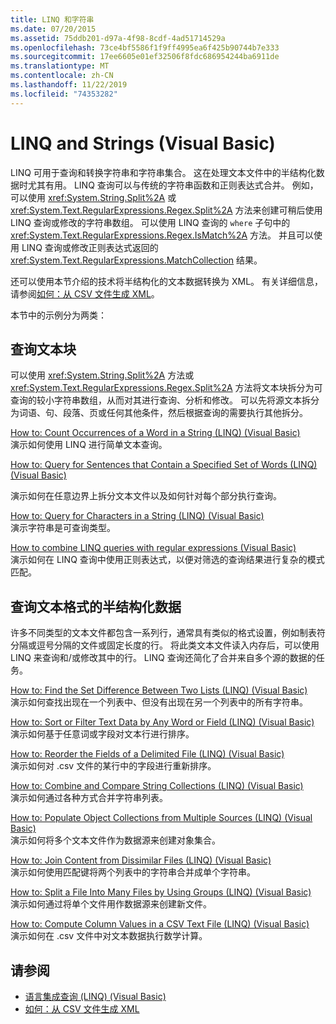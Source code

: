 ```yaml
---
title: LINQ 和字符串
ms.date: 07/20/2015
ms.assetid: 75ddb201-d97a-4f98-8cdf-4ad51714529a
ms.openlocfilehash: 73ce4bf5586f1f9ff4995ea6f425b90744b7e333
ms.sourcegitcommit: 17ee6605e01ef32506f8fdc686954244ba6911de
ms.translationtype: MT
ms.contentlocale: zh-CN
ms.lasthandoff: 11/22/2019
ms.locfileid: "74353282"
---
```

# <a name="linq-and-strings-visual-basic"></a>LINQ and Strings (Visual Basic)
LINQ 可用于查询和转换字符串和字符串集合。 这在处理文本文件中的半结构化数据时尤其有用。 LINQ 查询可以与传统的字符串函数和正则表达式合并。 例如，可以使用 <xref:System.String.Split%2A> 或 <xref:System.Text.RegularExpressions.Regex.Split%2A> 方法来创建可稍后使用 LINQ 查询或修改的字符串数组。 可以使用 LINQ 查询的 `where` 子句中的 <xref:System.Text.RegularExpressions.Regex.IsMatch%2A> 方法。 并且可以使用 LINQ 查询或修改正则表达式返回的 <xref:System.Text.RegularExpressions.MatchCollection> 结果。  
  
 还可以使用本节介绍的技术将半结构化的文本数据转换为 XML。 有关详细信息，请参阅[如何：从 CSV 文件生成 XML](how-to-generate-xml-from-csv-files.md)。  
  
 本节中的示例分为两类：  
  
## <a name="querying-a-block-of-text"></a>查询文本块  
 可以使用 <xref:System.String.Split%2A> 方法或 <xref:System.Text.RegularExpressions.Regex.Split%2A> 方法将文本块拆分为可查询的较小字符串数组，从而对其进行查询、分析和修改。 可以先将源文本拆分为词语、句、段落、页或任何其他条件，然后根据查询的需要执行其他拆分。  
  
 [How to: Count Occurrences of a Word in a String (LINQ) (Visual Basic)](how-to-count-occurrences-of-a-word-in-a-string-linq.md)  
 演示如何使用 LINQ 进行简单文本查询。  
  
 [How to: Query for Sentences that Contain a Specified Set of Words (LINQ) (Visual Basic)](how-to-query-for-sentences-that-contain-a-specified-set-of-words.md)

 演示如何在任意边界上拆分文本文件以及如何针对每个部分执行查询。  
  
 [How to: Query for Characters in a String (LINQ) (Visual Basic)](how-to-query-for-characters-in-a-string-linq.md)  
 演示字符串是可查询类型。  
  
 [How to combine LINQ queries with regular expressions (Visual Basic)](how-to-combine-linq-queries-with-regular-expressions.md)  
 演示如何在 LINQ 查询中使用正则表达式，以便对筛选的查询结果进行复杂的模式匹配。  
  
## <a name="querying-semi-structured-data-in-text-format"></a>查询文本格式的半结构化数据  
 许多不同类型的文本文件都包含一系列行，通常具有类似的格式设置，例如制表符分隔或逗号分隔的文件或固定长度的行。 将此类文本文件读入内存后，可以使用 LINQ 来查询和/或修改其中的行。 LINQ 查询还简化了合并来自多个源的数据的任务。  
  
 [How to: Find the Set Difference Between Two Lists (LINQ) (Visual Basic)](how-to-find-the-set-difference-between-two-lists-linq.md)  
 演示如何查找出现在一个列表中、但没有出现在另一个列表中的所有字符串。  
  
 [How to: Sort or Filter Text Data by Any Word or Field (LINQ) (Visual Basic)](how-to-sort-or-filter-text-data-by-any-word-or-field-linq.md)  
 演示如何基于任意词或字段对文本行进行排序。  
  
 [How to: Reorder the Fields of a Delimited File (LINQ) (Visual Basic)](how-to-reorder-the-fields-of-a-delimited-file.md)  
 演示如何对 .csv 文件的某行中的字段进行重新排序。  
  
 [How to: Combine and Compare String Collections (LINQ) (Visual Basic)](how-to-combine-and-compare-string-collections-linq.md)  
 演示如何通过各种方式合并字符串列表。  
  
 [How to: Populate Object Collections from Multiple Sources (LINQ) (Visual Basic)](how-to-populate-object-collections-from-multiple-sources-linq.md)  
 演示如何将多个文本文件作为数据源来创建对象集合。  
  
 [How to: Join Content from Dissimilar Files (LINQ) (Visual Basic)](how-to-join-content-from-dissimilar-files-linq.md)  
 演示如何使用匹配键将两个列表中的字符串合并成单个字符串。  
  
 [How to: Split a File Into Many Files by Using Groups (LINQ) (Visual Basic)](how-to-split-a-file-into-many-files-by-using-groups-linq.md)  
 演示如何通过将单个文件用作数据源来创建新文件。  
  
 [How to: Compute Column Values in a CSV Text File (LINQ) (Visual Basic)](how-to-compute-column-values-in-a-csv-text-file-linq.md)  
 演示如何在 .csv 文件中对文本数据执行数学计算。  
  
## <a name="see-also"></a>请参阅

- [语言集成查询 (LINQ) (Visual Basic)](index.md)
- [如何：从 CSV 文件生成 XML](how-to-generate-xml-from-csv-files.md)
